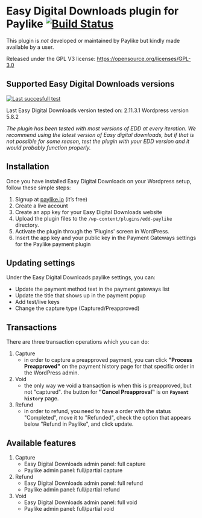 # Easy Digital Downloads plugin for Paylike [![Build Status](https://travis-ci.org/paylike/plugin-easy-digital-downloads.svg?branch=master)](https://travis-ci.org/paylike/plugin-easy-digital-downloads)

This plugin is *not* developed or maintained by Paylike but kindly made
available by a user.

Released under the GPL V3 license: https://opensource.org/licenses/GPL-3.0


## Supported Easy Digital Downloads versions

 [![Last succesfull test](https://log.derikon.ro/api/v1/log/read?tag=edd&view=svg&label=EDD&key=ecommerce&background=2794da)](https://log.derikon.ro/api/v1/log/read?tag=edd&view=html)

 Last Easy Digital Downloads version tested on: 2.11.3.1
 Wordpress version 5.8.2

 *The plugin has been tested with most versions of EDD at every iteration. We recommend using the latest version of Easy digital downloads, but if that is not possible for some reason, test the plugin with your EDD version and it would probably function properly.*

## Installation

  Once you have installed Easy Digital Downloads on your Wordpress setup, follow these simple steps:
  1. Signup at [paylike.io](https://paylike.io) (it’s free)
  1. Create a live account
  1. Create an app key for your Easy Digital Downloads website
  1. Upload the plugin files to the `/wp-content/plugins/edd-paylike` directory.
  1. Activate the plugin through the 'Plugins' screen in WordPress.
  1. Insert the app key and your public key in the Payment Gateways settings for the Paylike payment plugin


## Updating settings

Under the Easy Digital Downloads paylike settings, you can:
 * Update the payment method text in the payment gateways list
 * Update the title that shows up in the payment popup
 * Add test/live keys
 * Change the capture type (Captured/Preapproved)


 ## Transactions

 There are three transaction operations which you can do:
1. Capture
    - in order to capture a preapproved payment, you can click **"Process Preapproved"** on the payment history page for that specific order in the WordPress admin.
2. Void
    - the only way we void a transaction is when this is preapproved, but not "captured". the button for **"Cancel Preapproval"** is on **`Payment history`** page.
3. Refund
    - in order to refund, you need to have a order with the status "Completed", move it to "Refunded", check the option that appears below "Refund in Paylike", and click update.

  ## Available features

1. Capture
   * Easy Digital Downloads admin panel: full capture
   * Paylike admin panel: full/partial capture
2. Refund
   * Easy Digital Downloads admin panel: full refund
   * Paylike admin panel: full/partial refund
3. Void
   * Easy Digital Downloads admin panel: full void
   * Paylike admin panel: full/partial void
